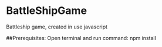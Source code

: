 # BattleShipGame
Battleship game, created in use javascript

##Prerequisites:
Open terminal and run command: npm install